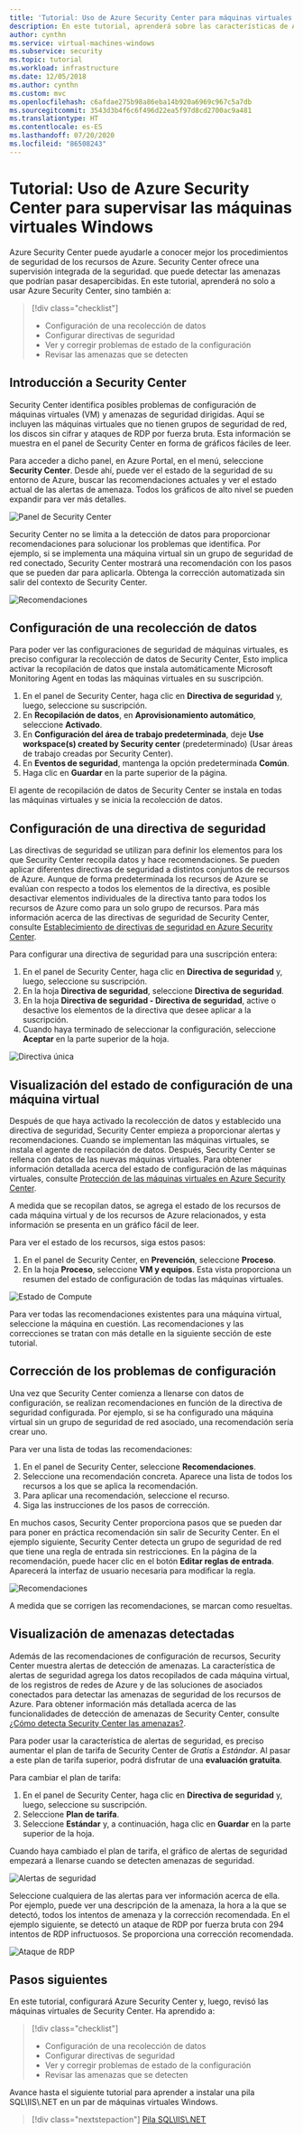 ```yaml
---
title: 'Tutorial: Uso de Azure Security Center para máquinas virtuales Windows en Azure'
description: En este tutorial, aprenderá sobre las características de Azure Security Center para ayudar a proteger las máquinas virtuales Windows en Azure.
author: cynthn
ms.service: virtual-machines-windows
ms.subservice: security
ms.topic: tutorial
ms.workload: infrastructure
ms.date: 12/05/2018
ms.author: cynthn
ms.custom: mvc
ms.openlocfilehash: c6afdae275b98a86eba14b920a6969c967c5a7db
ms.sourcegitcommit: 3543d3b4f6c6f496d22ea5f97d8cd2700ac9a481
ms.translationtype: HT
ms.contentlocale: es-ES
ms.lasthandoff: 07/20/2020
ms.locfileid: "86508243"
---
```

# <a name="tutorial-use-azure-security-center-to-monitor-windows-virtual-machines"></a>Tutorial: Uso de Azure Security Center para supervisar las máquinas virtuales Windows

Azure Security Center puede ayudarle a conocer mejor los procedimientos de seguridad de los recursos de Azure. Security Center ofrece una supervisión integrada de la seguridad. que puede detectar las amenazas que podrían pasar desapercibidas. En este tutorial, aprenderá no solo a usar Azure Security Center, sino también a:

> [!div class="checklist"]
> * Configuración de una recolección de datos
> * Configurar directivas de seguridad
> * Ver y corregir problemas de estado de la configuración
> * Revisar las amenazas que se detecten

## <a name="security-center-overview"></a>Introducción a Security Center

Security Center identifica posibles problemas de configuración de máquinas virtuales (VM) y amenazas de seguridad dirigidas. Aquí se incluyen las máquinas virtuales que no tienen grupos de seguridad de red, los discos sin cifrar y ataques de RDP por fuerza bruta. Esta información se muestra en el panel de Security Center en forma de gráficos fáciles de leer.

Para acceder a dicho panel, en Azure Portal, en el menú, seleccione **Security Center**. Desde ahí, puede ver el estado de la seguridad de su entorno de Azure, buscar las recomendaciones actuales y ver el estado actual de las alertas de amenaza. Todos los gráficos de alto nivel se pueden expandir para ver más detalles.

![Panel de Security Center](./media/tutorial-azure-security/asc-dash.png)

Security Center no se limita a la detección de datos para proporcionar recomendaciones para solucionar los problemas que identifica. Por ejemplo, si se implementa una máquina virtual sin un grupo de seguridad de red conectado, Security Center mostrará una recomendación con los pasos que se pueden dar para aplicarla. Obtenga la corrección automatizada sin salir del contexto de Security Center.  

![Recomendaciones](./media/tutorial-azure-security/recommendations.png)

## <a name="set-up-data-collection"></a>Configuración de una recolección de datos

Para poder ver las configuraciones de seguridad de máquinas virtuales, es preciso configurar la recolección de datos de Security Center, Esto implica activar la recopilación de datos que instala automáticamente Microsoft Monitoring Agent en todas las máquinas virtuales en su suscripción.

1. En el panel de Security Center, haga clic en **Directiva de seguridad** y, luego, seleccione su suscripción. 
2. En **Recopilación de datos**, en **Aprovisionamiento automático**, seleccione **Activado**.
3. En **Configuración del área de trabajo predeterminada**, deje **Use workspace(s) created by Security center** (predeterminado) (Usar áreas de trabajo creadas por Security Center).
4. En **Eventos de seguridad**, mantenga la opción predeterminada **Común**.
4. Haga clic en **Guardar** en la parte superior de la página. 

El agente de recopilación de datos de Security Center se instala en todas las máquinas virtuales y se inicia la recolección de datos. 

## <a name="set-up-a-security-policy"></a>Configuración de una directiva de seguridad

Las directivas de seguridad se utilizan para definir los elementos para los que Security Center recopila datos y hace recomendaciones. Se pueden aplicar diferentes directivas de seguridad a distintos conjuntos de recursos de Azure. Aunque de forma predeterminada los recursos de Azure se evalúan con respecto a todos los elementos de la directiva, es posible desactivar elementos individuales de la directiva tanto para todos los recursos de Azure como para un solo grupo de recursos. Para más información acerca de las directivas de seguridad de Security Center, consulte [Establecimiento de directivas de seguridad en Azure Security Center](../../security-center/tutorial-security-policy.md). 

Para configurar una directiva de seguridad para una suscripción entera:

1. En el panel de Security Center, haga clic en **Directiva de seguridad** y, luego, seleccione su suscripción.
2. En la hoja **Directiva de seguridad**, seleccione **Directiva de seguridad**. 
3. En la hoja **Directiva de seguridad - Directiva de seguridad**, active o desactive los elementos de la directiva que desee aplicar a la suscripción.
4. Cuando haya terminado de seleccionar la configuración, seleccione **Aceptar** en la parte superior de la hoja. 


![Directiva única](./media/tutorial-azure-security/unique-policy.png)

## <a name="view-vm-configuration-health"></a>Visualización del estado de configuración de una máquina virtual

Después de que haya activado la recolección de datos y establecido una directiva de seguridad, Security Center empieza a proporcionar alertas y recomendaciones. Cuando se implementan las máquinas virtuales, se instala el agente de recopilación de datos. Después, Security Center se rellena con datos de las nuevas máquinas virtuales. Para obtener información detallada acerca del estado de configuración de las máquinas virtuales, consulte [Protección de las máquinas virtuales en Azure Security Center](../../security-center/security-center-virtual-machine-protection.md). 

A medida que se recopilan datos, se agrega el estado de los recursos de cada máquina virtual y de los recursos de Azure relacionados, y esta información se presenta en un gráfico fácil de leer. 

Para ver el estado de los recursos, siga estos pasos:

1.  En el panel de Security Center, en **Prevención**, seleccione **Proceso**. 
2.  En la hoja **Proceso**, seleccione **VM y equipos**. Esta vista proporciona un resumen del estado de configuración de todas las máquinas virtuales.

![Estado de Compute](./media/tutorial-azure-security/compute-health.png)

Para ver todas las recomendaciones existentes para una máquina virtual, seleccione la máquina en cuestión. Las recomendaciones y las correcciones se tratan con más detalle en la siguiente sección de este tutorial.

## <a name="remediate-configuration-issues"></a>Corrección de los problemas de configuración

Una vez que Security Center comienza a llenarse con datos de configuración, se realizan recomendaciones en función de la directiva de seguridad configurada. Por ejemplo, si se ha configurado una máquina virtual sin un grupo de seguridad de red asociado, una recomendación sería crear uno. 

Para ver una lista de todas las recomendaciones: 

1. En el panel de Security Center, seleccione **Recomendaciones**.
2. Seleccione una recomendación concreta. Aparece una lista de todos los recursos a los que se aplica la recomendación.
3. Para aplicar una recomendación, seleccione el recurso. 
4. Siga las instrucciones de los pasos de corrección. 

En muchos casos, Security Center proporciona pasos que se pueden dar para poner en práctica recomendación sin salir de Security Center. En el ejemplo siguiente, Security Center detecta un grupo de seguridad de red que tiene una regla de entrada sin restricciones. En la página de la recomendación, puede hacer clic en el botón **Editar reglas de entrada**. Aparecerá la interfaz de usuario necesaria para modificar la regla. 

![Recomendaciones](./media/tutorial-azure-security/remediation.png)

A medida que se corrigen las recomendaciones, se marcan como resueltas. 

## <a name="view-detected-threats"></a>Visualización de amenazas detectadas

Además de las recomendaciones de configuración de recursos, Security Center muestra alertas de detección de amenazas. La característica de alertas de seguridad agrega los datos recopilados de cada máquina virtual, de los registros de redes de Azure y de las soluciones de asociados conectados para detectar las amenazas de seguridad de los recursos de Azure. Para obtener información más detallada acerca de las funcionalidades de detección de amenazas de Security Center, consulte [¿Cómo detecta Security Center las amenazas?](../../security-center/security-center-alerts-overview.md#detect-threats).

Para poder usar la característica de alertas de seguridad, es preciso aumentar el plan de tarifa de Security Center de *Gratis* a *Estándar*. Al pasar a este plan de tarifa superior, podrá disfrutar de una **evaluación gratuita**. 

Para cambiar el plan de tarifa:  

1. En el panel de Security Center, haga clic en **Directiva de seguridad** y, luego, seleccione su suscripción.
2. Seleccione **Plan de tarifa**.
3. Seleccione **Estándar** y, a continuación, haga clic en **Guardar** en la parte superior de la hoja.


Cuando haya cambiado el plan de tarifa, el gráfico de alertas de seguridad empezará a llenarse cuando se detecten amenazas de seguridad.

![Alertas de seguridad](./media/tutorial-azure-security/security-alerts.png)

Seleccione cualquiera de las alertas para ver información acerca de ella. Por ejemplo, puede ver una descripción de la amenaza, la hora a la que se detectó, todos los intentos de amenaza y la corrección recomendada. En el ejemplo siguiente, se detectó un ataque de RDP por fuerza bruta con 294 intentos de RDP infructuosos. Se proporciona una corrección recomendada.

![Ataque de RDP](./media/tutorial-azure-security/rdp-attack.png)

## <a name="next-steps"></a>Pasos siguientes
En este tutorial, configurará Azure Security Center y, luego, revisó las máquinas virtuales de Security Center. Ha aprendido a:

> [!div class="checklist"]
> * Configuración de una recolección de datos
> * Configurar directivas de seguridad
> * Ver y corregir problemas de estado de la configuración
> * Revisar las amenazas que se detecten

Avance hasta el siguiente tutorial para aprender a instalar una pila SQL&#92;IIS&#92;.NET en un par de máquinas virtuales Windows.

> [!div class="nextstepaction"]
> [Pila SQL&#92;IIS&#92;.NET](tutorial-iis-sql.md)
